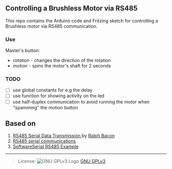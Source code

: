 ## Controlling a Brushless Motor via RS485
This repo contains the Arduino code and Fritzing sketch for controlling a Brushless motor via RS485 communication.

### Use
Master's button:
- _rotation_ - changes the direction of the rotation
- _motion_ - spins the motor's shaft for 2 seconds

### TODO
- [ ] use global constants for e.g the delay
- [ ] use function for showing activity on the led
- [ ] use half-duplex communication to avoid running the motor when "spamming" the motion button

<!-- info for the articles I used -->
## Based on
1. [RS485 Serial Data Transmission
](https://github.com/RalphBacon/RS485-Serial-Data-Transmission) by [Ralph Bacon](https://ralphbacon.blog/)
1. [RS485 serial communications](https://arduino-info.wikispaces.com/RS485-Modules)
1. [SoftwareSerial RS485 Example](https://arduino-info.wikispaces.com/SoftwareSerialRS485Examples)

---
> License: ![GNU GPLv3 Logo](https://www.gnu.org/graphics/gplv3-88x31.png) [GNU GPLv3](https://www.gnu.org/licenses/gpl-3.0.en.html)
